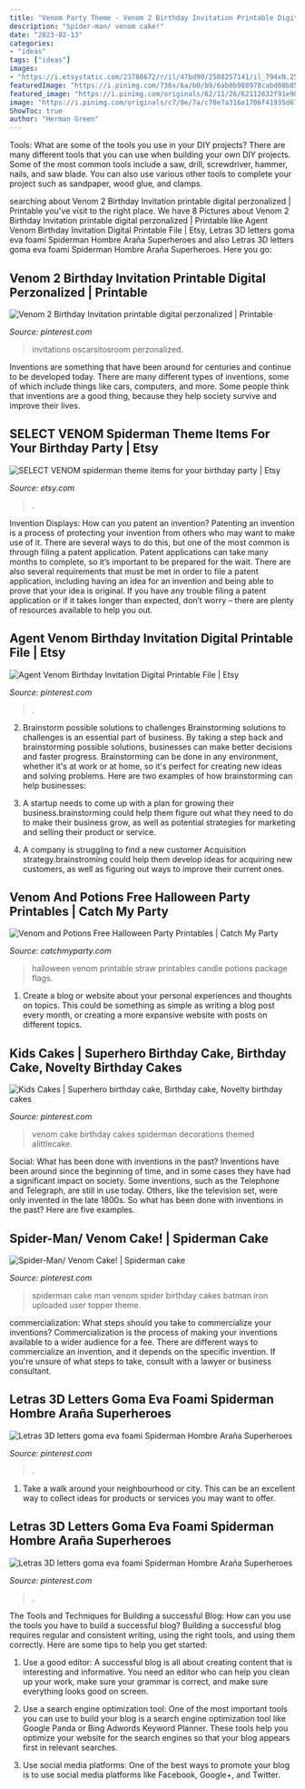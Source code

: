 ```yaml
---
title: "Venom Party Theme - Venom 2 Birthday Invitation Printable Digital Perzonalized"
description: "Spider-man/ venom cake!"
date: "2023-02-13"
categories:
- "ideas"
tags: ["ideas"]
images:
- "https://i.etsystatic.com/23788672/r/il/47bd90/2508257141/il_794xN.2508257141_h7wa.jpg"
featuredImage: "https://i.pinimg.com/736x/6a/b0/b9/6ab0b988978cabd08b858712655cf1b0.jpg"
featured_image: "https://i.pinimg.com/originals/62/11/26/62112632f91e907c40c6931c42259afa.jpg"
image: "https://i.pinimg.com/originals/c7/0e/7a/c70e7a316e1706f41935d67fc8cb28c4.jpg"
ShowToc: true
author: "Herman Green"
---
```



Tools: What are some of the tools you use in your DIY projects?
There are many different tools that you can use when building your own DIY projects. Some of the most common tools include a saw, drill, screwdriver, hammer, nails, and saw blade. You can also use various other tools to complete your project such as sandpaper, wood glue, and clamps.

	

		
searching about Venom 2 Birthday Invitation printable digital perzonalized | Printable you've visit to the right place. We have 8 Pictures about Venom 2 Birthday Invitation printable digital perzonalized | Printable like Agent Venom Birthday Invitation Digital Printable File | Etsy, Letras 3D letters goma eva foami Spiderman Hombre Araña Superheroes and also Letras 3D letters goma eva foami Spiderman Hombre Araña Superheroes. Here you go:
		
    
## Venom 2 Birthday Invitation Printable Digital Perzonalized | Printable

<img loading=lazy src="https://i.pinimg.com/736x/6a/b0/b9/6ab0b988978cabd08b858712655cf1b0.jpg" onerror="this.onerror=null;this.src='https://tse4.mm.bing.net/th?id=OIP.kCFAykNdp9grEdjwQJjt5wHaKX&amp;pid=15.1';" alt="Venom 2 Birthday Invitation printable digital perzonalized | Printable">

_Source: pinterest.com_

>invitations oscarsitosroom perzonalized. 

	

Inventions are something that have been around for centuries and continue to be developed today. There are many different types of inventions, some of which include things like cars, computers, and more. Some people think that inventions are a good thing, because they help society survive and improve their lives.

    
## SELECT VENOM Spiderman Theme Items For Your Birthday Party | Etsy

<img loading=lazy src="https://i.etsystatic.com/23788672/r/il/47bd90/2508257141/il_794xN.2508257141_h7wa.jpg" onerror="this.onerror=null;this.src='https://tse2.mm.bing.net/th?id=OIP.07StPw7XDTTnBLOooYPRHQHaGT&amp;pid=15.1';" alt="SELECT VENOM spiderman theme items for your birthday party | Etsy">

_Source: etsy.com_

>. 

	

Invention Displays: How can you patent an invention?
Patenting an invention is a process of protecting your invention from others who may want to make use of it. There are several ways to do this, but one of the most common is through filing a patent application. Patent applications can take many months to complete, so it’s important to be prepared for the wait. There are also several requirements that must be met in order to file a patent application, including having an idea for an invention and being able to prove that your idea is original. If you have any trouble filing a patent application or if it takes longer than expected, don’t worry – there are plenty of resources available to help you out.

    
## Agent Venom Birthday Invitation Digital Printable File | Etsy

<img loading=lazy src="https://i.pinimg.com/originals/62/11/26/62112632f91e907c40c6931c42259afa.jpg" onerror="this.onerror=null;this.src='https://tse3.mm.bing.net/th?id=OIP.U5dxmhvt2XHcsDWm6uVaiwHaFL&amp;pid=15.1';" alt="Agent Venom Birthday Invitation Digital Printable File | Etsy">

_Source: pinterest.com_

>. 

	

2. Brainstorm possible solutions to challenges
Brainstorming solutions to challenges is an essential part of business. By taking a step back and brainstorming possible solutions, businesses can make better decisions and faster progress. Brainstorming can be done in any environment, whether it's at work or at home, so it's perfect for creating new ideas and solving problems. Here are two examples of how brainstorming can help businesses: 
1. A startup needs to come up with a plan for growing their business.brainstorming could help them figure out what they need to do to make their business grow, as well as potential strategies for marketing and selling their product or service.

2. A company is struggling to find a new customer Acquisition strategy.brainstroming could help them develop ideas for acquiring new customers, as well as figuring out ways to improve their current ones.

    
## Venom And Potions Free Halloween Party Printables | Catch My Party

<img loading=lazy src="http://blog.catchmyparty.com/wp-content/uploads/2015/10/Halloween-Party-straw-flags-e1443628510260.jpg" onerror="this.onerror=null;this.src='https://tse3.mm.bing.net/th?id=OIP.YfM2mzw0Uheo0KoXFqVb0wHaLL&amp;pid=15.1';" alt="Venom and Potions Free Halloween Party Printables | Catch My Party">

_Source: catchmyparty.com_

>halloween venom printable straw printables candle potions package flags. 

	

1. Create a blog or website about your personal experiences and thoughts on topics. This could be something as simple as writing a blog post every month, or creating a more expansive website with posts on different topics.

    
## Kids Cakes | Superhero Birthday Cake, Birthday Cake, Novelty Birthday Cakes

<img loading=lazy src="https://i.pinimg.com/originals/c7/0e/7a/c70e7a316e1706f41935d67fc8cb28c4.jpg" onerror="this.onerror=null;this.src='https://tse3.mm.bing.net/th?id=OIP.qS5gmgahvEGRW5UkTWPyUQHaI4&amp;pid=15.1';" alt="Kids Cakes | Superhero birthday cake, Birthday cake, Novelty birthday cakes">

_Source: pinterest.com_

>venom cake birthday cakes spiderman decorations themed alittlecake. 

	

Social: What has been done with inventions in the past?
Inventions have been around since the beginning of time, and in some cases they have had a significant impact on society. Some inventions, such as the Telephone and Telegraph, are still in use today. Others, like the television set, were only invented in the late 1800s. So what has been done with inventions in the past? Here are five examples.

    
## Spider-Man/ Venom Cake! | Spiderman Cake

<img loading=lazy src="https://i.pinimg.com/originals/d0/f6/f9/d0f6f9a08bd44da908935258b9a119c8.jpg" onerror="this.onerror=null;this.src='https://tse1.mm.bing.net/th?id=OIP.LSoqilbdut6krwMNAEIt0gHaJ4&amp;pid=15.1';" alt="Spider-Man/ Venom Cake! | Spiderman cake">

_Source: pinterest.com_

>spiderman cake man venom spider birthday cakes batman iron uploaded user topper theme. 

	

commercialization: What steps should you take to commercialize your inventions?
Commercialization is the process of making your inventions available to a wider audience for a fee. There are different ways to commercialize an invention, and it depends on the specific invention. If you're unsure of what steps to take, consult with a lawyer or business consultant.

    
## Letras 3D Letters Goma Eva Foami Spiderman Hombre Araña Superheroes

<img loading=lazy src="https://i.pinimg.com/736x/0a/73/0b/0a730b22e854d17ed9774f638026ef9a.jpg" onerror="this.onerror=null;this.src='https://tse2.mm.bing.net/th?id=OIP.cBmnt0_xRdE0NHDZNwU3SQHaJ4&amp;pid=15.1';" alt="Letras 3D letters goma eva foami Spiderman Hombre Araña Superheroes">

_Source: pinterest.com_

>. 

	

1. Take a walk around your neighbourhood or city. This can be an excellent way to collect ideas for products or services you may want to offer.

    
## Letras 3D Letters Goma Eva Foami Spiderman Hombre Araña Superheroes

<img loading=lazy src="https://i.pinimg.com/originals/0a/73/0b/0a730b22e854d17ed9774f638026ef9a.jpg" onerror="this.onerror=null;this.src='https://tse4.mm.bing.net/th?id=OIP.iDQ2E6Bhie8ZQeiQUoctggHaJ3&amp;pid=15.1';" alt="Letras 3D letters goma eva foami Spiderman Hombre Araña Superheroes">

_Source: pinterest.com_

>. 

	

The Tools and Techniques for Building a successful Blog: How can you use the tools you have to build a successful blog?
Building a successful blog requires regular and consistent writing, using the right tools, and using them correctly. Here are some tips to help you get started:
1. Use a good editor: A successful blog is all about creating content that is interesting and informative. You need an editor who can help you clean up your work, make sure your grammar is correct, and make sure everything looks good on screen.

2. Use a search engine optimization tool: One of the most important tools you can use to build your blog is a search engine optimization tool like Google Panda or Bing Adwords Keyword Planner. These tools help you optimize your website for the search engines so that your blog appears first in relevant searches.

3. Use social media platforms: One of the best ways to promote your blog is to use social media platforms like Facebook, Google+, and Twitter.

